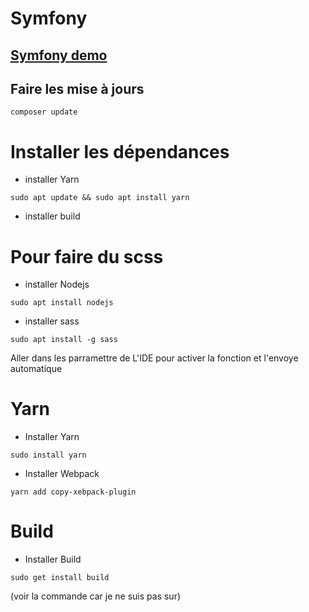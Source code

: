 # Symfony
## [Symfony demo](https://github.com/theomeunier/demo-symfony)

## Faire les mise à jours

`composer update`     


# Installer les dépendances

- installer Yarn

`sudo apt update && sudo apt install yarn`  


- installer build


# Pour faire du scss

- installer Nodejs

`sudo apt install nodejs`  

- installer sass

`sudo apt install -g sass`    

Aller dans les parramettre de L'IDE pour activer la fonction et l'envoye automatique


# Yarn

- Installer Yarn

`sudo install yarn`

- Installer Webpack

`yarn add copy-xebpack-plugin`


# Build

- Installer Build

`sudo get install build`

(voir la commande car je ne suis pas sur)

